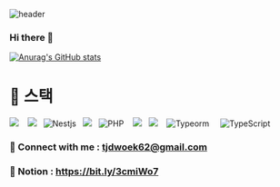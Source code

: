 
![header](https://capsule-render.vercel.app/api?type=slice&color=E3A6AE&height=300&section=header&text=Jeon-SeongJae&fontColor=d6ace6fontSize=80)
### Hi there 👋
[![Anurag's GitHub stats](https://github-readme-stats.vercel.app/api?username=Jeon-seongjae&hide=contribs,stars&show_icons=true&theme=buefy)](https://github.com/anuraghazra/github-readme-stats) 

# :wrench: 스택
<img src="https://camo.githubusercontent.com/9d07c04bdd98c662d5df9d4e1cc1de8446ffeaebca330feb161f1fb8e1188204/68747470733a2f2f696d672e736869656c64732e696f2f62616467652f4a6176615363726970742d4637444631453f7374796c653d666f722d7468652d6261646765266c6f676f3d6a617661736372697074266c6f676f436f6c6f723d626c61636b"/>&nbsp;&nbsp;&nbsp; <img src="https://camo.githubusercontent.com/f3dc139d1f72935e63051e92a842c47c4b040004e3c4edf5430fbf8b3e1a6dd4/68747470733a2f2f696d672e736869656c64732e696f2f62616467652f6e6f64652e6a732532302d2532333333393933332e7376673f267374796c653d666f722d7468652d6261646765266c6f676f3d6e6f64652e6a73266c6f676f436f6c6f723d7768697465"/>&nbsp;&nbsp;&nbsp;<img alt="Nestjs" src ="https://img.shields.io/badge/Nestjs-E0234E.svg?&style=for-the-badge&logo=Nestjs&logoColor=white"/>&nbsp;&nbsp;&nbsp;<img src="https://img.shields.io/badge/Express-000000?style=for-the-badge&logo=Express&logoColor=lightgrey"/>&nbsp;&nbsp;&nbsp;<img alt="PHP" src ="https://img.shields.io/badge/PHP-777BB4.svg?&style=for-the-badge&logo=PHP&logoColor=white"/>&nbsp;&nbsp;&nbsp; <img src="https://img.shields.io/badge/MySQL-4479A1?style=for-the-badge&logo=MySQL&logoColor=white"/>&nbsp;&nbsp;&nbsp;<img src="https://img.shields.io/badge/Sequelize-52B0E7?style=for-the-badge&logo=Sega&logoColor=0089CF"/>&nbsp;&nbsp;&nbsp;
<img alt="Typeorm" src ="https://img.shields.io/badge/Typeorm-DB7093.svg?&style=for-the-badge&logo=Typeorm&logoColor=white"/> &nbsp;&nbsp;&nbsp;
<img alt="TypeScript" src ="https://img.shields.io/badge/TypeScript-3178C6.svg?&style=for-the-badge&logo=TypeScript&logoColor=white"/>

### 🔗 Connect with me : tjdwoek62@gmail.com
### 🔗 Notion : https://bit.ly/3cmiWo7


<!-- <img alt="React" src ="https://img.shields.io/badge/React-61DAFB.svg?&style=for-the-badge&logo=React&logoColor=white"/> -->
<!-- <img src="https://img.shields.io/badge/Amazon%20AWS-232F3E?style=for-the-badge&logo=Amazon%20AWS&logoColor=orange"/>&nbsp;&nbsp;&nbsp;  -->
<!-- &nbsp;&nbsp;&nbsp; -->
